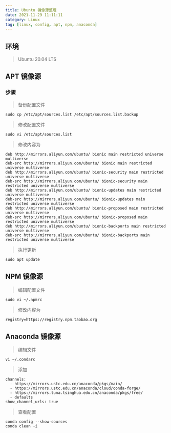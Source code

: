 ```yaml
---
title: Ubuntu 镜像源整理
date: 2021-11-29 11:11:11
category: Linux
tag: [linux, config, apt, npm, anaconda]
---
```


## 环境

> Ubuntu 20.04 LTS



## APT 镜像源

### 步骤

> 备份配置文件

```shell
sudo cp /etc/apt/sources.list /etc/apt/sources.list.backup
```

> 修改配置文件

```shell
sudo vi /etc/apt/sources.list
```

> 修改内容为

```shell
deb http://mirrors.aliyun.com/ubuntu/ bionic main restricted universe multiverse
deb-src http://mirrors.aliyun.com/ubuntu/ bionic main restricted universe multiverse
deb http://mirrors.aliyun.com/ubuntu/ bionic-security main restricted universe multiverse
deb-src http://mirrors.aliyun.com/ubuntu/ bionic-security main restricted universe multiverse
deb http://mirrors.aliyun.com/ubuntu/ bionic-updates main restricted universe multiverse
deb-src http://mirrors.aliyun.com/ubuntu/ bionic-updates main restricted universe multiverse
deb http://mirrors.aliyun.com/ubuntu/ bionic-proposed main restricted universe multiverse
deb-src http://mirrors.aliyun.com/ubuntu/ bionic-proposed main restricted universe multiverse
deb http://mirrors.aliyun.com/ubuntu/ bionic-backports main restricted universe multiverse
deb-src http://mirrors.aliyun.com/ubuntu/ bionic-backports main restricted universe multiverse
```

> 执行更新

```
sudo apt update
```



## NPM 镜像源

> 编辑配置文件

```shell
sudo vi ~/.npmrc
```

> 修改内容为

```config
registry=https://registry.npm.taobao.org
```


## Anaconda 镜像源

> 编辑文件

```shell
vi ~/.condarc
```

> 添加

```properties
channels:
  - https://mirrors.ustc.edu.cn/anaconda/pkgs/main/
  - https://mirrors.ustc.edu.cn/anaconda/cloud/conda-forge/
  - https://mirrors.tuna.tsinghua.edu.cn/anaconda/pkgs/free/
  - defaults
show_channel_urls: true
```

> 查看配置

```shell
conda config --show-sources
conda clean -i
```
